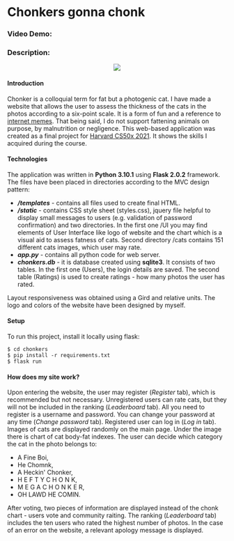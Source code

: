 # Chonkers gonna chonk
### Video Demo:  <URL HERE>
### Description:

<p align="center"> <img src="https://i.imgur.com/YftE9Vo.png"> </p>
  
#### Introduction
Chonker is a colloquial term for fat but a photogenic cat. I have made a website that allows the user to assess the thickness of the cats in the photos according to a six-point scale. It is a form of fun and a reference to [internet memes](https://knowyourmeme.com/memes/chonk-oh-lawd-he-comin). That being said, I do not support fattening animals on purpose, by malnutrition or negligence. This web-based application was created as a final project for [Harvard CS50x 2021](https://cs50.harvard.edu/x/2021). It shows the skills I acquired during the course.


#### Technologies
The application was written in **Python 3.10.1** using **Flask 2.0.2** framework. The files have been placed in directories according to the MVC design pattern:

 * ***/templates*** - contains all files used to create final HTML.
 * ***/static*** - contains CSS style sheet (styles.css), jquery file helpful to display small messages to users (e.g. validation of password confirmation) and two directories. In the first one /UI you may find elements of User Interface like logo of website and the chart which is a visual aid to assess fatness of cats. Second directory /cats contains 151 different cats images, which user may rate.
 * ***app.py*** - contains all python code for web server.
 * ***chonkers.db*** - it is database created using **sqlite3**. It consists of two tables. In the first one (Users), the login details are saved. The second table (Ratings) is used to create ratings - how many photos the user has rated.

 Layout responsiveness was obtained using a Gird and relative units. The logo and colors of the website have been designed by myself. 

  
 #### Setup
To run this project, install it locally using flask:
```
$ cd chonkers
$ pip install -r requirements.txt
$ flask run
```
 
  
 #### How does my site work?
 Upon entering the website, the user may register (*Register* tab), which is recommended but not necessary. Unregistered users can rate cats, but they will not be included in the ranking (*Leaderboard* tab). All you need to register is a username and password. You can change your password at any time (*Change password* tab). Registered user can log in (*Log in* tab). Images of cats are displayed randomly on the main page. Under the image there is chart of cat body-fat indexes. The user can decide which category the cat in the photo belongs to:
 - A Fine Boi, 
 - He Chomnk,
 - A Heckin' Chonker,
 - H E F T Y C H O N K, 
 - M E G A C H O N K E R,
 - OH LAWD HE COMIN. 

 After voting, two pieces of information are displayed instead of the chonk chart - users vote and community raiting. The ranking (*Leaderboard* tab) includes the ten users who rated the highest number of photos. In the case of an error on the website, a relevant apology message is displayed.
